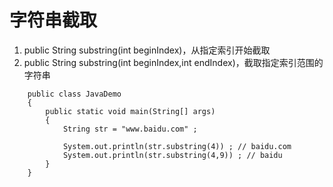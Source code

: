 # 字符串截取
1. public String substring(int beginIndex)，从指定索引开始截取
2. public String substring(int beginIndex,int endIndex)，截取指定索引范围的字符串

```
	public class JavaDemo
	{
		public static void main(String[] args)
		{ 
			String str = "www.baidu.com" ;

			System.out.println(str.substring(4)) ; // baidu.com
			System.out.println(str.substring(4,9)) ; // baidu
		}
	}
```

